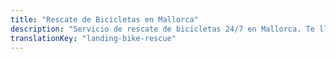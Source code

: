 ```yaml
---
title: "Rescate de Bicicletas en Mallorca"
description: "Servicio de rescate de bicicletas 24/7 en Mallorca. Te llevamos a ti y a tu bici a casa si algo sale mal."
translationKey: "landing-bike-rescue"
---
```


<!-- Content will be added later -->
